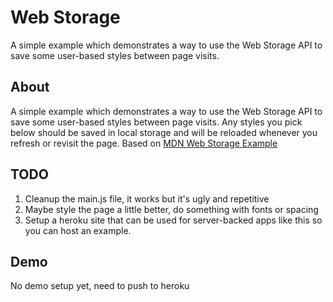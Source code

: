 # Web Storage

A simple example which demonstrates a way to use the Web Storage API to save some user-based styles between page visits.

## About

A simple example which demonstrates a way to use the Web Storage API to save some user-based styles between page visits. Any styles you pick below should be saved in local storage and will be reloaded whenever you refresh or revisit the page. Based on [MDN Web Storage Example](https://mdn.github.io/dom-examples/web-storage/)

## TODO

1. Cleanup the main.js file, it works but it's ugly and repetitive
2. Maybe style the page a little better, do something with fonts or spacing
3. Setup a heroku site that can be used for server-backed apps like this so you can host an example.

## Demo

No demo setup yet, need to push to heroku 
